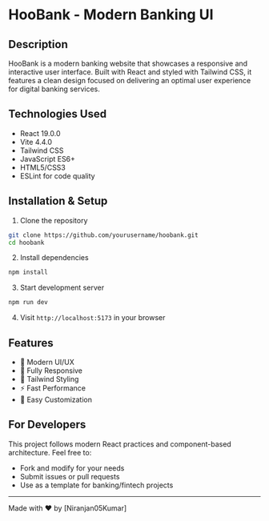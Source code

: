 # HooBank - Modern Banking UI

## Description
HooBank is a modern banking website that showcases a responsive and interactive user interface. Built with React and styled with Tailwind CSS, it features a clean design focused on delivering an optimal user experience for digital banking services.

## Technologies Used
- React 19.0.0
- Vite 4.4.0
- Tailwind CSS
- JavaScript ES6+
- HTML5/CSS3
- ESLint for code quality

## Installation & Setup

1. Clone the repository
```bash
git clone https://github.com/yourusername/hoobank.git
cd hoobank
```

2. Install dependencies
```bash
npm install
```

3. Start development server
```bash
npm run dev
```

4. Visit `http://localhost:5173` in your browser

## Features
- 🎯 Modern UI/UX
- 📱 Fully Responsive
- 🎨 Tailwind Styling
- ⚡ Fast Performance
- 🔧 Easy Customization

## For Developers
This project follows modern React practices and component-based architecture. Feel free to:
- Fork and modify for your needs
- Submit issues or pull requests
- Use as a template for banking/fintech projects

---
Made with ❤️ by [Niranjan05Kumar]
